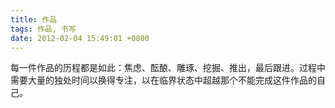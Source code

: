 ```yaml
---
title: 作品
tags: 作品, 书写
date: 2012-02-04 15:49:01 +0800
---
```



每一件作品的历程都是如此：焦虑、酝酿、雕琢、挖掘、推出，最后跟进。过程中需要大量的独处时间以换得专注，以在临界状态中超越那个不能完成这件作品的自己。

